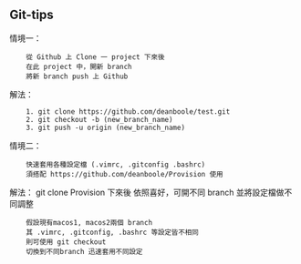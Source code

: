 ## Git-tips

情境一：

		從 Github 上 Clone 一 project 下來後
		在此 project 中，開新 branch
		將新 branch push 上 Github	

解法： 
	
		1. git clone https://github.com/deanboole/test.git 
		2. git checkout -b (new_branch_name) 
		3. git push -u origin (new_branch_name)

情境二：

		快速套用各種設定檔 (.vimrc, .gitconfig .bashrc)
		須搭配 https://github.com/deanboole/Provision 使用

解法：
		git clone Provision 下來後
		依照喜好，可開不同 branch 並將設定檔做不同調整
		
		假設現有macos1, macos2兩個 branch
		其 .vimrc, .gitconfig, .bashrc 等設定皆不相同
		則可使用 git checkout 
		切換到不同branch 迅速套用不同設定
